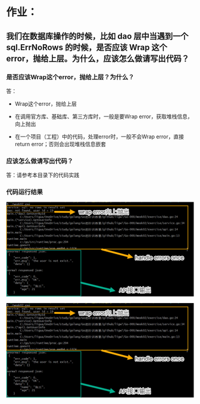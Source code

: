 # 作业：

## 我们在数据库操作的时候，比如 dao 层中当遇到一个 sql.ErrNoRows 的时候，是否应该 Wrap 这个 error，抛给上层。为什么，应该怎么做请写出代码？

### 是否应该Wrap这个error，抛给上层？为什么？

答：

- Wrap这个error，抛给上层

- 在调用官方库、基础库、第三方库时，一般是要Wrap error，获取堆栈信息，向上抛出
- 在一个项目（工程）中的代码，处理error时，一般不会Wrap error，直接return error；否则会出现堆栈信息嵌套

### 应该怎么做请写出代码？

答：请参考本目录下的代码实践

### 代码运行结果

![代码运行结果](./output/output.png "运行结果")

![代码运行结果](./output/output.jpg "运行结果")